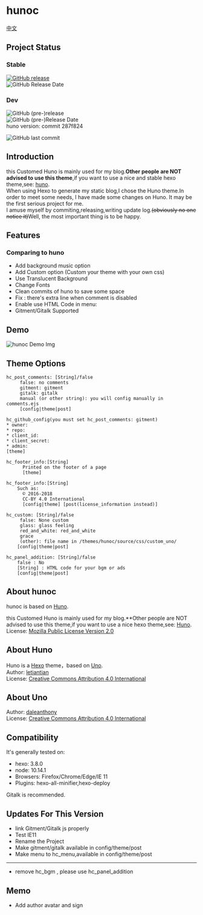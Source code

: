 # hunoc

[中文](./README_zh.md)

## Project Status

### Stable

[![GitHub release](https://img.shields.io/github/release/Riband/hunoc.svg?style=flat-square)](https://github.com/Riband/hunoc/releases/)  
![GitHub Release Date](https://img.shields.io/github/release-date/Riband/hunoc.svg?style=flat-square)  

### Dev

![GitHub (pre-)release](https://img.shields.io/github/release/Riband/hunoc/all.svg?style=flat-square)  
![GitHub (pre-)Release Date](https://img.shields.io/github/release-date-pre/Riband/hunoc.svg?style=flat-square)  
huno version: commit 287f824

![GitHub last commit](https://img.shields.io/github/last-commit/Riband/hunoc.svg?style=flat-square)  

## Introduction

this Customed Huno is mainly used for my blog.**Other people are NOT advised to use this theme**,if you want to use a nice and stable hexo theme,see: [huno](https://github.com/letiantian/huno/).  
When using Hexo to generate my static blog,I chose the Huno theme.In order to meet some needs, I have made some changes on Huno. It may be the first serious project for me.  
I amuse myself by commiting,releasing,writing update log.<del>(obviously no one notice it)</del>Well, the most important thing is to be happy.  

## Features

### Comparing to huno

* Add background music option
* Add Custom option (Custom your theme with your own css)
* Use Translucent Background
* Change Fonts
* Clean commits of huno to save some space
* Fix : there's extra line when comment is disabled
* Enable use HTML Code in menu:  
* Gitment/Gitalk Supported

## Demo

![hunoc Demo Img](https://riband.github.io/RiBase/hunoc-demo/demo.jpg)  

## Theme Options
[theme]: /themes/hunoc/_config.yml  
[config]: /_config.yml  
[post]: /source/_post/*.md  

    hc_post_comments: [String]/false
         false: no comments  
         gitment: gitment
         gitalk: gitalk
         manual (or other string): you will config manually in comments.ejs  
         [config|theme|post]

    hc_github_config(you must set hc_post_comments: gitment)
    * owner:
    * repo:
    * client_id:
    * client_secret:
    * admin:
    [theme]

    hc_footer_info:[String]
          Printed on the footer of a page
          [theme]

    hc_footer_info:[String]
        Such as:  
          © 2016-2018  
          CC-BY 4.0 International  
          [config|theme] [post(license_information instead)]

    hc_custom: [String]/false
         false: None custom
         glass: glass feeling
         red_and_white: red_and_white
         grace
         (other): file name in /themes/hunoc/source/css/custom_uno/
        [config|theme|post]  

    hc_panel_addition: [String]/false
        false : No
        [String] : HTML code for your bgm or ads  
        [config|theme|post]

## About hunoc

hunoc is based on [Huno](https://github.com/letiantian/huno/).

this Customed Huno is mainly used for my blog.**Other people are NOT advised to use this theme</b>,if you want to use a nice hexo theme,see: [Huno](https://github.com/letiantian/huno/).
License: [Mozilla Public License Version 2.0](https://www.mozilla.org/en-US/MPL/2.0/)  

## About Huno

Huno is a [Hexo](http://hexo.io/) theme，based on [Uno](https://github.com/daleanthony/uno/).  
Author: [letiantian](https://github.com/letiantian/)  
License: [Creative Commons Attribution 4.0 International](http://creativecommons.org/licenses/by/4.0/)  

## About Uno

Author: [daleanthony](https://github.com/daleanthony/)  
License: [Creative Commons Attribution 4.0 International](http://creativecommons.org/licenses/by/4.0/)  

## Compatibility

It's generally tested on:

* hexo: 3.8.0
* node: 10.14.1
* Browsers: Firefox/Chrome/Edge/IE 11
* Plugins: hexo-all-minifier,hexo-deploy

Gitalk is recommended.

## Updates For This Version

* link Gitment/Gitalk js properly
* Test IE11
* Rename the Project
* Make gitment/gitalk available in config/theme/post
* Make menu to hc_menu,available in config/theme/post

---

* remove hc_bgm , please use hc_panel_addition

## Memo

* Add author avatar and sign
